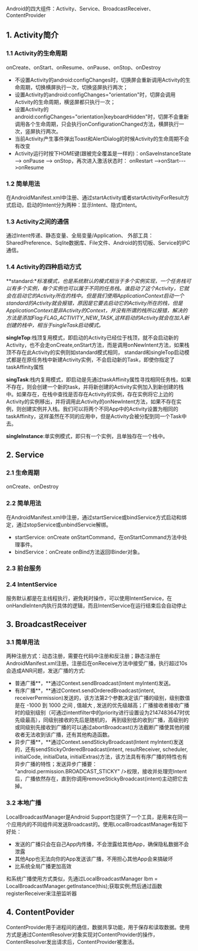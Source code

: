 Android的四大组件：Activity、Service、BroadcastReceiver、ContentProvider

## 1. Activity简介

### 1.1 Activity的生命周期

onCreate、onStart、onResume、onPause、onStop、onDestroy

- 不设置Activity的android:configChanges时，切换屏会重新调用Activity的生命周期，切换横屏执行一次，切换竖屏执行两次；
- 设置Activity的android:configChanges="orientation"时，切屏会调用Activity的生命周期，横竖屏都只执行一次；
- 设置Activity的android:configChanges="orientation|keyboardHidden"时，切屏不会重新调用各个生命周期，只会执行onConfigurationChanged方法，横屏执行一次，竖屏执行两次。
- 当前Activity产生事件弹出Toast和AlertDialog的时候Activity的生命周期不会有改变
- Activity运行时按下HOME键(跟被完全覆盖是一样的)：onSaveInstanceState --> onPause --> onStop，再次进入激活状态时： onRestart -->onStart--->onResume

### 1.2 简单用法

在AndroidManifest.xml中注册、通过startActivity或者startActivityForResult方式启动，启动的Intent分为两种：显示Intent、隐式Intent。

### 1.3 Activity之间的通信

通过Intent传递、静态变量、全局变量/Application、 外部工具：SharedPreference、Sqlite数据库、File文件、Android的剪切板、Service的IPC通信。

### 1.4 Activity的四种启动方式

**standard:**标准模式，也是系统默认的模式相当于多个实例实现，一个任务栈可以有多个实例，每个实例也可以属于不同的任务栈。谁启动了这个Activity，它就会在启动它的Activity所在的栈中。但是我们使用ApplicationContext启动一个standard的Activity就会报错，原因是它要去启动它的Activity所在的栈，但是ApplicationContext是非Activity的Context，并没有所谓的栈所以报错，解决的方法是添加Flag:FLAG_ACTIVITY_NEW_TASK,这样启动的Activity就会在加入新创建的栈中，相当于singleTask启动模式。*

**singleTop**:栈顶复用模式，即启动的Activity已经位于栈顶，就不会启动新的Activity，也不会走onCreate,onStart方法，而是调用onNewIntent方法，如果栈顶不存在此Activity的实例则如standard模式相同， standard和singleTop启动模式都是在原任务栈中新建Activity实例，不会启动新的Task，即使你指定了taskAffinity属性

**singTask**:栈内复用模式，即启动是先通过taskAffinity属性寻找相同任务栈，如果不存在，则会创建一个新的task，并将新创建的Activity实例加入到新创建的栈中。如果存在，在栈中查找是否存在Activity的实例，存在实例将它上边的Activity的实例移出，并将调用此Activity的onNewIntent方法，如果不存在实例，则创建实例并入栈。我们可以将两个不同App中的Activity设置为相同的taskAffinity，这样虽然在不同的应用中，但是Activity会被分配到同一个Task中去。

**singleInstance**:单实例模式，即只有一个实例，且单独存在一个栈中。

## 2. Service

### 2.1 生命周期

onCreate、onDestroy

### 2.2 简单用法

在AndroidManifest.xml中注册，通过startService或bindService方式启动和绑定，通过stopService或unbindServcie解绑。

- startService: onCreate  onStartCommand，在onStartCommand方法中处理事件。
- bindService：onCreate onBind方法返回IBinder对象。

### 2.3 前台服务

### 2.4 IntentService

服务默认都是在主线程执行，避免耗时操作，可以使用IntentService，在onHandleInten内执行具体的逻辑，而且IntentService在运行结束后会自动停止

## 3. BroadcastReceiver

### 3.1 简单用法

两种注册方式：动态注册，需要在代码中注册和反注册；静态注册在AndroidManifest.xml注册。注册后在onReceive方法中接受广播，执行超过10s会造成ANR问题，发送广播的方式:

- 普通广播**，**通过Context.sendBroadcast(Intent myIntent)发送。
- 有序广播**，**通过Context.sendOrderedBroadcast(intent, receiverPermission)发送的，该方法第2个参数决定该广播的级别，级别数值是在 -1000 到 1000 之间 , 值越大 , 发送的优先级越高；广播接收者接收广播时的级别级别（可通过intentfilter中的priority进行设置设为2147483647时优先级最高），同级别接收的先后是随机的， 再到级别低的收到广播，高级别的或同级别先接收到广播的可以通过abortBroadcast()方法截断广播使其他的接收者无法收到该广播，还有其他构造函数。
- 异步广播**，**通过Context.sendStickyBroadcast(Intent myIntent)发送的，还有sendStickyOrderedBroadcast(intent, resultReceiver, scheduler,  initialCode, initialData, initialExtras)方法，该方法具有有序广播的特性也有异步广播的特性；发送异步广播要： "android.permission.BROADCAST_STICKY" />权限，接收并处理完Intent后，广播依然存在，直到你调用removeStickyBroadcast(intent)主动把它去掉。

### 3.2 本地广播

LocalBroadcastManager是Android Support包提供了一个工具，是用来在同一个应用内的不同组件间发送Broadcast的。使用LocalBroadcastManager有如下好处：

- 发送的广播只会在自己App内传播，不会泄露给其他App，确保隐私数据不会泄露
- 其他App也无法向你的App发送该广播，不用担心其他App会来搞破坏
- 比系统全局广播更加高效

和系统广播使用方式类似，先通过LocalBroadcastManager lbm = LocalBroadcastManager.getInstance(this);获取实例;然后通过函数registerReceiver来注册监听器

## 4. ContentPovider

ContentProvider用于进程间的通信，数据共享功能，用于保存和读取数据。使用方式是通过ContentResolver对象实现对ContentProvider的操作，ContentResolver发出请求后，ContentProvider被激活。